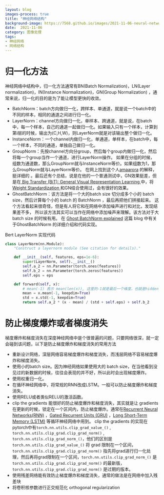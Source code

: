 ```yaml
---
layout: blog 
images-process: true 
title: "神经网络结构"
background-image: https://7568.github.io/images/2021-11-06-neural-network-architecture/img.png
date:  2021-11-06 
category: 图像处理 
tags:
- 神经网络
- 网络结构
---
```


# 归一化方法

神经网络中结构中，归一化方法通常有BN(Batch Normalization)，LN(Layer normalization)，IN(Instance Normalization)，GN(Group Normalization)
，通常来说，归一化的目的是为了能让模型更快的收敛。

- BatchNorm：batch方向做归一化，跨样本、单通道，就是说一个batch中的不同的样本，相同的通道之间进行归一化。
- LayerNorm：channel方向做归一化，单样本、跨通道，就是说，在batch中，每一个样本，自己的通道一起做归一化。如果输入只有一个样本，计算到第i层的时候，输出为(C,H,W)，则LayerNorm就是对该输出整个做归一化。
- InstanceNorm：一个channel内做归一化，单通道，单样本，在batch中，每一个样本，不同的通道，单独自己做归一化。
- GroupNorm：先按channel方向分group，然后每个group内做归一化，然后将每一个group当作一个通道，进行LayerNorm操作。
  如果在分组的时候，组数为通道数，那么GroupNorm就与InstanceNorm等价。如果组数为1，那么GroupNorm就与LayerNorm等价。
  在网上找到这个人[amaarora](https://amaarora.github.io/2020/08/09/groupnorm.html) 的解释，挺详细的
  。最后还有个总结，说是在他的一个普通测试中，GN效果挺差，但是在[ Big Transfer (BiT): General Visual Representation Learning ](https://arxiv.org/abs/1912.11370)
  中，将 [ Weight Standardization ](https://arxiv.org/abs/1903.10520) 和GN结合使用过，会有很好的效果。
- GhostBatchNorm：该方法是将一个大的batch size 切分成多个小的 batch size，然后计算每个小的 batch 的 BatchNorm ，最后再把他们拼接起来。
  这个方法看起来很奇怪，但是有人将它和在网络中添加噪声进行和对比，发现结果差不多，
  所以该方法其实可以当作在网络中添加噪声来理解。该方法对于大 batch size 的时候有用。
  在 [Ghost BatchNorm explained](https://medium.com/deeplearningmadeeasy/ghost-batchnorm-explained-e0fa9d651e03) 这篇 blog
  中有关于GhostBatchNorm 的详细介绍和代码实现。

Bert LayerNorm 实现代码

```python
class LayerNorm(nn.Module):
    "Construct a layernorm module (See citation for details)."

    def __init__(self, features, eps=1e-6):
        super(LayerNorm, self).__init__()
        self.a_2 = nn.Parameter(torch.ones(features))
        self.b_2 = nn.Parameter(torch.zeros(features))
        self.eps = eps

    def forward(self, x):
        # mean(-1) 表示 mean(len(x)), 这里的-1就是最后一个维度，也就是hidden_size维
        mean = x.mean(-1, keepdim=True)
        std = x.std(-1, keepdim=True)
        return self.a_2 * (x - mean) / (std + self.eps) + self.b_2
```

# 防止梯度爆炸或者梯度消失

梯度爆炸和梯度消失在深度神经网络中是个很普遍的问题，只要网络很深，就一定会碰到该问题，以下是防止梯度爆炸和梯度消失的常用方法

- 重新设计网络，深层网络容易梯度爆炸和梯度消失，而浅层网络不容易梯度爆炸和梯度消失。
- 使用小的batch size。因为神经网络如果使用大的 batch size，在当他看到没见过的新数据的时候，往往会表现的并不好，所以此时会出现梯度爆炸。
- 使用权重归一化。
- 在循环神经网络中，将常规的RNN改成LSTM。一般可以防止梯度爆炸和梯度消失。
- 使用RELU或者类似RELU的激活函数。
- clip the gradients 能很好的防止梯度爆炸和梯度消失，其实就是让 gradients
  在更新的时候，锁定在一个区间内，防止梯度爆炸。通常在[Recurrent Neural Networks(RNN)](https://d2l.ai/chapter_recurrent-neural-networks/rnn.html)
  ，[Gated Recurrent Units (GRU)](https://d2l.ai/chapter_recurrent-modern/gru.html)
  ，[Long Short-Term Memory (LSTM)](https://d2l.ai/chapter_recurrent-modern/lstm.html) 等循环神经网络中用到。 clip the gradients
  的实现在pytorch中有`torch.nn.utils.clip_grad_value_()` , `torch.nn.utils.clip_grad.clip_grad_norm()`
  , `torch.nn.utils.clip_grad_norm_()`，他们的区别是 `torch.nn.utils.clip_grad_value_()` 将 grad
  限制在一个区间，`torch.nn.utils.clip_grad.clip_grad_norm()` 指先将grad进行归一化处理，然后再将grad限制在一个区间，`torch.nn.utils.clip_grad_norm_()`
  是 `torch.nn.utils.clip_grad.clip_grad_norm()` 的最新版，`torch.nn.utils.clip_grad.clip_grad_norm()` 是过期的版本。
- 使用残差网络能有效防止梯度爆炸和梯度消失，通常的做法是在网络中加入残差块
- 将卷积核参数进行正交规范化 orthogonal regularization